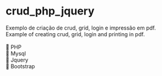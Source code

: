 # crud_php_jquery
Exemplo de criação de crud, grid, login e impressão em pdf.<br>
Example of creating crud, grid, login and printing in pdf.<br>
<br>
:small_blue_diamond: PHP<br>
:small_blue_diamond: Mysql<br>
:small_blue_diamond: Jquery<br>
:small_blue_diamond: Bootstrap<br>
